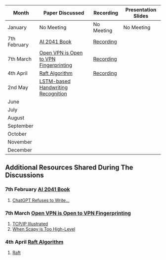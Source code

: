 | Month     | Paper Discussed | Recording | Presentation Slides |
|-----------|-----------------|-----------|---------------------|
| January   | No Meeting      | No Meeting| No Meeting          |
| 7th February  | [AI 2041 Book](https://www.goodreads.com/book/show/56377201-ai-2041)|  [Recording](https://youtu.be/k4hfhvLEvXM)         |                     | [Timothy Kaboya](https://www.linkedin.com/in/timkaboya/)
| 7th March     | [Open VPN is Open to VPN Fingerprinting](https://www.usenix.org/conference/usenixsecurity22/presentation/xue-diwen)| [Recording](https://youtu.be/6C2AXh2r6qE)           |                     | [Bob Sira](https://www.linkedin.com/in/bob-sira-sira-7b0598a3/)
| 4th April     | [Raft Algorithm](https://raft.github.io/raft.pdf)| [Recording](https://youtu.be/Uo5tbqEzgPA)           |                     | [Daniel Kipkurui](https://www.linkedin.com/in/daniel-kipkurui-kiptoon-56b8a1177/)
| 2nd May       | [LSTM-based Handwriting Recognition](https://arxiv.org/pdf/1902.10525v2.pdf)                |           |                     | [Victor Kironde](https://www.linkedin.com/in/kironde/)
| June      |                 |           |                     |
| July      |                 |           |                     |
| August    |                 |           |                     |
| September |                 |           |                     |
| October   |                 |           |                     |
| November  |                 |           |                     |
| December  |                 |           |                     |



## Additional Resources Shared During The Discussions

### 7th February [AI 2041 Book](https://www.goodreads.com/book/show/56377201-ai-2041)

1. [ChatGPT Refuses to Write...](https://www.reddit.com/r/ChatGPT/comments/10tgmmw/chatgpt_refuses_to_write_a_poem_about_how_great/)

### 7th March [Open VPN is Open to VPN Fingerprinting](https://www.usenix.org/conference/usenixsecurity22/presentation/xue-diwen)
1. [TCP/IP Illustrated](http://www.r-5.org/files/books/computers/internals/net/Richard_Stevens-TCP-IP_Illustrated-EN.pdf)
2. [When Scapy is Too High-Level](https://www.alchemistowl.org/pocorgtfo/pocorgtfo07.pdf)

### 4th April [Raft Algorithm](https://raft.github.io/raft.pdf)
1. [Raft](https://github.com/etcd-io/raft)